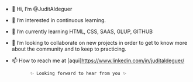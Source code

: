 - 👋 Hi, I’m @JuditAldeguer
- 👀 I’m interested in continuous learning.
- 🌱 I’m currently learning HTML, CSS, SAAS, GLUP, GITHUB
- 💞️ I’m looking to collaborate on new projects in order to get to know more about the community and to keep to practicing. 
- 📫 How to reach me at [aqui]<https://www.linkedin.com/in/juditaldeguer/>



             ✨ Looking forward to hear from you ✨ 
